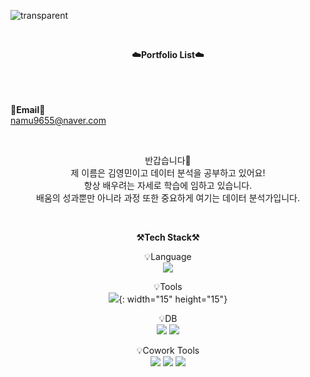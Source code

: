 ![transparent](https://capsule-render.vercel.app/api?type=transparent&fontColor=703ee5&text=YoungMinSW's%20GitHub%20&height=150&fontSize=60&desc=Welcome!&descAlignY=75&descAlign=60)

<br>

<p align="center">
    <Strong>☁️Portfolio List☁️</Strong><br><br>

<br><br>
<Strong>📧Email📧</Strong><br>namu9655@naver.com<br>

</p>

<br>

<p align="center">
반갑습니다👐<br>
제 이름은 김영민이고 데이터 분석을 공부하고 있어요!<br>
항상 배우려는 자세로 학습에 임하고 있습니다.<br>
배움의 성과뿐만 아니라 과정 또한 중요하게 여기는 데이터 분석가입니다.
</p>

<br>

<p align="center">
    <Strong>⚒️Tech Stack⚒️</Strong><br>
</p>

<p align="center" display="inline-block">
    💡Language <br>
    <img src="https://img.shields.io/badge/Python-3776AB?style=for-the-badge&logo=Python&logoColor=white">
</p>

<p align="center" display="inline-block">
    💡Tools <br>
     <img src="https://simpleicons.org/icons/tableau.svg?style=for-the-badge&logo=Tableau&logoColor=white">{: width="15" height="15"}
  
</p>
<p align="center" display="inline-block">
    💡DB <br>
    <img src="https://img.shields.io/badge/MongoDB-47A248?style=for-the-badge&logo=MongoDB&logoColor=white">
    <img src="https://img.shields.io/badge/mysql-4479A1?style=for-the-badge&logo=mysql&logoColor=white">
</p>

<p align="center" display="inline-block">
    💡Cowork Tools <br>
    <img src="https://img.shields.io/badge/Github-000000?style=for-the-badge&logo=github&logoColor=white">
    <img src="https://img.shields.io/badge/Notion-000000?style=for-the-badge&logo=notion&logoColor=white">
    <img src="https://img.shields.io/badge/Slack-4A154B?style=for-the-badge&logo=slack&logoColor=white">
</p>
